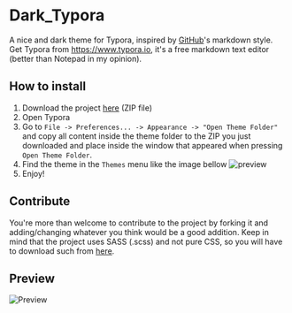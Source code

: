 # Dark_Typora
A nice and dark theme for Typora, inspired by [GitHub](http://github.com)'s markdown style.<br>
Get Typora from https://www.typora.io, it's a free markdown text editor (better than Notepad in my opinion).

## How to install
1. Download the project [here](https://github.com/AlexFlipnote/Dark_Typora/archive/master.zip) (ZIP file)
2. Open Typora
3. Go to `File -> Preferences... -> Appearance -> "Open Theme Folder"` and copy all content inside the theme folder to the ZIP you just downloaded and place inside the window that appeared when pressing `Open Theme Folder`.
4. Find the theme in the `Themes` menu like the image bellow
![preview](https://i.alexflipnote.dev/9cry3S7.png)
5. Enjoy!

## Contribute
You're more than welcome to contribute to the project by forking it and adding/changing whatever you think would be a good addition. Keep in mind that the project uses SASS (.scss) and not pure CSS, so you will have to download such from [here](https://sass-lang.com).

## Preview
![Preview](https://i.alexflipnote.dev/27h4wvH.png)
